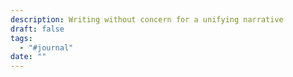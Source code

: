 ```yaml
---
description: Writing without concern for a unifying narrative
draft: false
tags:
  - "#journal"
date: ""
---
```

